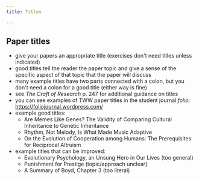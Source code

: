 ```yaml
---
title: Titles

---
```

## Paper titles

- give your papers an appropriate title (exercises don't need titles unless indicated)
- good titles tell the reader the paper topic and give a sense of the specific aspect of that topic that the paper will discuss
- many example titles have two parts connected with a colon, but you don't need a colon for a good title (either way is fine)
- see _The Craft of Research_ p. 247 for additional guidance on titles
- you can see examples of TWW paper titles in the student journal _folio_: https://foliojournal.wordpress.com/
- example good titles:
	- Are Memes Like Genes? The Validity of Comparing Cultural Inheritance to Genetic Inheritance
	- Rhythm, Not Melody, Is What Made Music Adaptive
	- On the Evolution of Cooperation among Humans: The Prerequisites for Reciprocal Altruism
- example titles that can be improved:
	- Evolutionary Psychology, an Unsung Hero in Our Lives (too general)
	- Punishment for Prestige (topic/approach unclear)
	- A Summary of Boyd, Chapter 3 (too literal)

